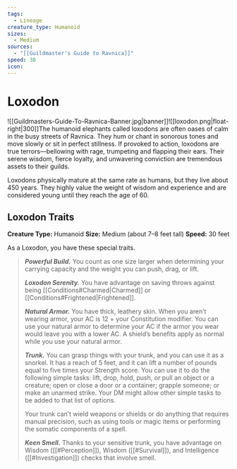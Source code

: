 ```yaml
---
tags:
  - Lineage
creature_type: Humanoid
sizes:
  - Medium
sources:
  - "[[Guildmaster's Guide to Ravnica]]"
speed: 30
icon:
---
```


# Loxodon

![[Guildmasters-Guide-To-Ravnica-Banner.jpg|banner]]![[loxodon.png|float-right|300]]The humanoid elephants called loxodons are often oases of calm in the busy streets of Ravnica. They hum or chant in sonorous tones and move slowly or sit in perfect stillness. If provoked to action, loxodons are true terrors—bellowing with rage, trumpeting and flapping their ears. Their serene wisdom, fierce loyalty, and unwavering conviction are tremendous assets to their guilds.

Loxodons physically mature at the same rate as humans, but they live about 450 years. They highly value the weight of wisdom and experience and are considered young until they reach the age of 60.

## Loxodon Traits

**Creature Type:** Humanoid
**Size:** Medium (about 7–8 feet tall)
**Speed:** 30 feet

As a Loxodon, you have these special traits.
>**_Powerful Build._** You count as one size larger when determining your carrying capacity and the weight you can push, drag, or lift.
>
>**_Loxodon Serenity._** You have advantage on saving throws against being [[Conditions#Charmed|Charmed]] or [[Conditions#Frightened|Frightened]].
>
>**_Natural Armor._** You have thick, leathery skin. When you aren’t wearing armor, your AC is 12 + your Constitution modifier. You can use your natural armor to determine your AC if the armor you wear would leave you with a lower AC. A shield’s benefits apply as normal while you use your natural armor.
>
>**_Trunk._** You can grasp things with your trunk, and you can use it as a snorkel. It has a reach of 5 feet, and it can lift a number of pounds equal to five times your Strength score. You can use it to do the following simple tasks: lift, drop, hold, push, or pull an object or a creature; open or close a door or a container; grapple someone; or make an unarmed strike. Your DM might allow other simple tasks to be added to that list of options.
>
>Your trunk can’t wield weapons or shields or do anything that requires manual precision, such as using tools or magic items or performing the somatic components of a spell.
>
>**_Keen Smell._** Thanks to your sensitive trunk, you have advantage on Wisdom ([[#Perception]]), Wisdom ([[#Survival]]), and Intelligence ([[#Investigation]]) checks that involve smell.
